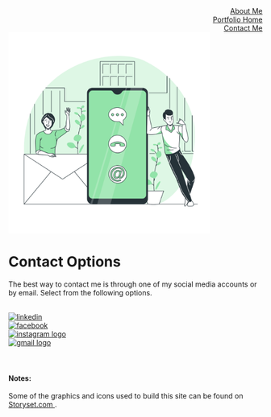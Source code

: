<div align="right">
    <a href = "https://xoluvs.github.io/aboutMe">About Me</a>
  </div>
 <div align="right">
     <a href = "https://xoluvs.github.io/portfolioHome">Portfolio Home</a>
   </div>
 <div align="right">
    <a href = "https://xoluvs.github.io/contactMe">Contact Me</a>
  </div>
  
  <div align="left">
     <img src="assets/images/contactMe.png" alt="Contact Me" width="400" height="400" align="center"  /> 
    </div>


<h1>Contact Options</h1>

The best way to contact me is through one of my social media accounts or by email. Select from the following options. 
<br>
<br>
<div align="left">
   <a href = "https://www.linkedin.com/in/kimberly-gilbraith"> 
       <img src="https://img.shields.io/static/v1?message=LinkedIn&logo=linkedin&label=&color=0077B5&logoColor=white&labelColor=&style=for-the-badge" height="40" alt="linkedin"  /></a>
</div>

<div align="left">
    <a href = "https://www.facebook.com/kimberly.gilbraith"> 
       <img src="https://img.shields.io/static/v1?message=Facebook&logo=facebook&label=&color=1877F2&logoColor=white&labelColor=&style=for-the-badge" height="40" alt="facebook"  /></a>
</div>

<div align="left">
    <a href = "https://www.instagram.com/kimberlygilbraith/"> 
        <img src="https://img.shields.io/static/v1?message=Instagram&logo=instagram&label=&color=E4405F&logoColor=white&labelColor=&style=for-the-badge" height="40" alt="instagram logo"  /></a>
</div>

<div align="left">
    <a href = "mailto:ladygilbraith@gmail.com">     
        <img src="https://img.shields.io/static/v1?message=Gmail&logo=gmail&label=&color=D14836&logoColor=white&labelColor=&style=for-the-badge" height="40" alt="gmail logo"  /></a>
</div>

<br>
<br>
<h4 align="left"> Notes:</h4>

Some of the graphics and icons used to build this site can be found on <a href="https://storyset.com/work"> Storyset.com </a>.

